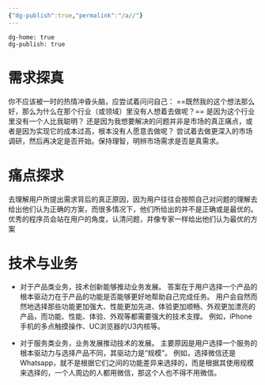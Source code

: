```yaml
---
{"dg-publish":true,"permalink":"/a//"}
---
```



```
dg-home: true
dg-publish: true
```

# 需求探真

你不应该被一时的热情冲昏头脑，应尝试着问问自己：
==既然我的这个想法那么好，那么为什么在那个行业（或领域）里没有人想着去做呢？==
是因为这个行业里没有一个人比我聪明？
还是因为我想要解决的问题并非是市场的真正痛点，或者是因为实现它的成本过高，根本没有人愿意去做呢？
尝试着去做更深入的市场调研，然后再决定是否开始。保持理智，明辨市场需求是否是真需求。

# 痛点探求

去理解用户所提出需求背后的真正原因，因为用户往往会按照自己对问题的理解去给出他们认为正确的方案，而很多情况下，他们所给出的并不是正确或是最优的。
优秀的程序员会站在用户的角度，认清问题，并像专家一样给出他们认为最优的方案

# 技术与业务

- 对于产品类业务，技术创新能够推动业务发展。
答案在于用户选择一个产品的根本驱动力在于产品的功能是否能够更好地帮助自己完成任务。
用户会自然而然地选择那些功能更加强大、性能更加先进、体验更加顺畅、外观更加漂亮的产品，而功能、性能、体验、外观等都需要强大的技术支撑。
例如，iPhone手机的多点触摸操作、UC浏览器的U3内核等。

- 对于服务类业务，业务发展推动技术的发展。
主要原因是用户选择一个服务的根本驱动力与选择产品不同，其驱动力是“规模”。
例如，选择微信还是Whatsapp，就不是根据它们之间的功能差异来选择的，而是根据其使用规模来选择的，一个人周边的人都用微信，那这个人也不得不用微信。
